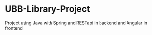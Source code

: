 # UBB-Library-Project

Project using Java with Spring and RESTapi in backend and Angular in frontend

